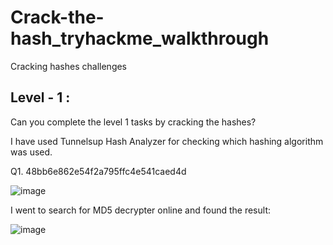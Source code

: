 # Crack-the-hash_tryhackme_walkthrough
Cracking hashes challenges

## Level - 1 :
Can you complete the level 1 tasks by cracking the hashes?

I have used Tunnelsup Hash Analyzer for checking which hashing algorithm was used.

Q1. 48bb6e862e54f2a795ffc4e541caed4d

![image](https://github.com/user-attachments/assets/75fc7d23-b617-4514-9e13-c3d0736cd871)

I went to search for MD5 decrypter online and found the result:

![image](https://github.com/user-attachments/assets/8105ea44-d45d-4301-8d65-da9a90df311f)
